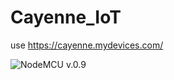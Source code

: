 # Cayenne_IoT
use https://cayenne.mydevices.com/

![NodeMCU v.0.9](https://1.bp.blogspot.com/-FQa6A4vLPPQ/V2evQhMSGnI/AAAAAAAAP14/zCtKK9uAf9wgad-iR2RB0sHVMRTxr0SSwCLcB/s1600/Node-MCU-Pin-Out-Diagram1.png)
